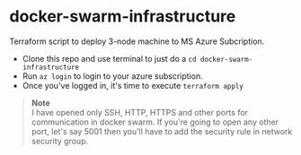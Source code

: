 # docker-swarm-infrastructure
Terraform script to deploy 3-node machine to MS Azure Subcription.

- Clone this repo and use terminal to just do a `cd docker-swarm-infrastructure`
- Run `az login` to login to your azure subscription.
- Once you've logged in, it's time to execute `terraform apply`

> **Note** <br>
> I have opened only SSH, HTTP, HTTPS and other ports for communication in docker swarm. If you're going to open any other port, let's say 5001 then you'll have to add the security rule in network security group.

